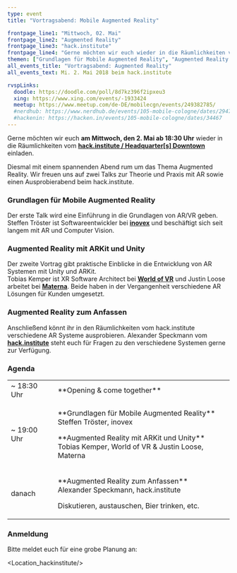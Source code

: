```yaml
---
type: event
title: "Vortragsabend: Mobile Augmented Reality"

frontpage_line1: "Mittwoch, 02. Mai"
frontpage_line2: "Augmented Reality"
frontpage_line3: "hack.institute"
frontpage_line4: "Gerne möchten wir euch wieder in die Räumlichkeiten vom <strong>hack.institute</strong> einladen. Diesmal mit einem spannenden Abend rum um das Thema <strong>Augmented Reality</strong>. Wir freuen uns auf <strong>zwei Talks zur Theorie und Praxis</strong> von AR sowie einen <strong>Ausprobierabend</strong> beim hack.institute."
themen: ["Grundlagen für Mobile Augmented Reality", "Augmented Reality mit ARKit und Unity", "Augmented Reality zum Anfassen"]
all_events_title: "Vortragsabend: Augmented Reality"
all_events_text: Mi. 2. Mai 2018 beim hack.institute

rvspLinks:
  doodle: https://doodle.com/poll/8d7kz396f2ipxeu3
  xing: https://www.xing.com/events/-1933424
  meetup: https://www.meetup.com/de-DE/mobilecgn/events/249382785/
  #nerdhub: https://www.nerdhub.de/events/105-mobile-cologne/dates/29471
  #hackenin: https://hacken.in/events/105-mobile-cologne/dates/34467
---
```


Gerne möchten wir euch
**am Mittwoch, den 2. Mai ab 18:30 Uhr** wieder in die
Räumlichkeiten vom <a href="https://hack.institute/">**hack.institute / Headquarter[s] Downtown**</a> einladen.

Diesmal mit einem spannenden Abend rum um das Thema Augmented Reality.
Wir freuen uns auf zwei Talks zur Theorie und Praxis mit AR sowie einen
Ausprobierabend beim hack.institute.

### Grundlagen für Mobile Augmented Reality

Der erste Talk wird eine Einführung in die Grundlagen von AR/VR geben.<br/>
Steffen Tröster ist Softwareentwickler bei <a href="https://www.inovex.de/">**inovex**</a>
und beschäftigt sich seit langem mit AR und Computer Vision.

### Augmented Reality mit ARKit und Unity

Der zweite Vortrag gibt praktische Einblicke in die Entwicklung von AR Systemen
mit Unity und ARKit.<br/>
Tobias Kemper ist XR Software Architect bei <a href="https://www.worldofvr.net/">**World of VR**</a>
und Justin Loose arbeitet bei <a href="https://www.materna.de/">**Materna**</a>.
Beide haben in der Vergangenheit verschiedene AR Lösungen für Kunden umgesetzt.

### Augmented Reality zum Anfassen

Anschließend könnt ihr in den Räumlichkeiten vom hack.institute verschiedene
AR Systeme ausprobieren. Alexander Speckmann vom <a href="https://hack.institute/">**hack.institute**</a>
steht euch für Fragen zu den verschiedene Systemen gerne zur Verfügung.

### Agenda

<table>
  <tr>
    <td>~ 18:30 Uhr</td>
    <td>**Opening &amp; come together**</td>
  </tr>
  <tr>
    <td>~ 19:00 Uhr</td>
    <td>
      <p>
        **Grundlagen für Mobile Augmented Reality**<br/>
        Steffen Tröster, inovex
      </p>
      <p>
        **Augmented Reality mit ARKit und Unity**<br/>
        Tobias Kemper, World of VR &amp; Justin Loose, Materna
      </p>
    </td>
  </tr>
  <tr>
    <td>danach</td>
    <td>
      <p>
        **Augmented Reality zum Anfassen**<br/>
        Alexander Speckmann, hack.institute
      </p>
      <p>
        Diskutieren, austauschen, Bier trinken, etc.
      </p>
    </td>
  </tr>
</table>

### Anmeldung

Bitte meldet euch für eine grobe Planung an:&nbsp;
<RegisterLinks />

<Location_hackinstitute/>
